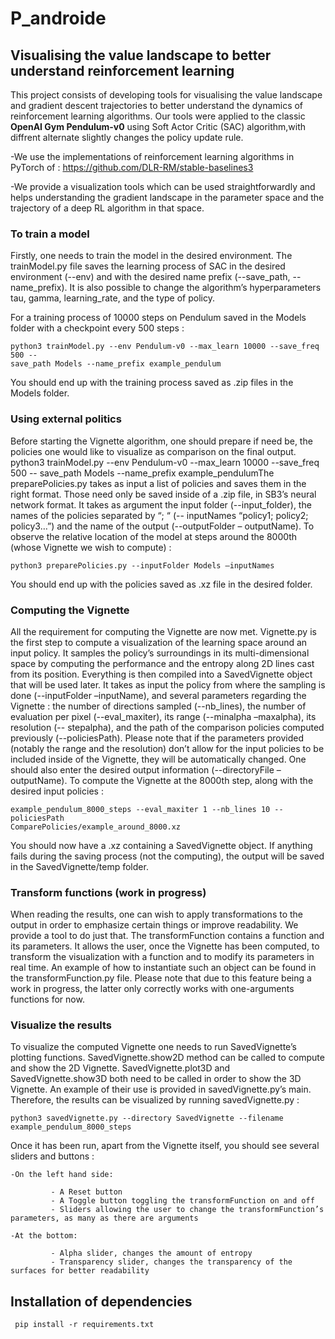 # P_androide

 ## Visualising the value landscape to better understand reinforcement learning

This project consists of developing tools for visualising the value landscape and gradient descent trajectories to better understand the dynamics of reinforcement learning algorithms.
Our tools were applied to the classic **OpenAI Gym Pendulum-v0** using Soft Actor Critic (SAC) algorithm,with diffrent alternate slightly changes the policy update rule.

-We use the implementations of reinforcement learning algorithms in PyTorch of : https://github.com/DLR-RM/stable-baselines3


-We provide a visualization tools which can be used straightforwardly and helps understanding the gradient landscape in the parameter space and the trajectory of a deep RL algorithm in that space.


### To train a model

Firstly, one needs to train the model in the desired environment.
The trainModel.py file saves the learning process of SAC in the desired environment (--env) and 
with the desired name prefix (--save_path, --name_prefix).
It is also possible to change the algorithm’s hyperparameters tau, gamma, learning_rate, and the 
type of policy.

For a training process of 10000 steps on Pendulum saved in the Models folder with a checkpoint 
every 500 steps :

```
python3 trainModel.py --env Pendulum-v0 --max_learn 10000 --save_freq 500 --
save_path Models --name_prefix example_pendulum

```
You should end up with the training process saved as .zip files in the Models folder.

### Using external politics 

Before starting the Vignette algorithm, one should prepare if need be, the policies one would like to 
visualize as comparison on the final output.
python3 trainModel.py --env Pendulum-v0 --max_learn 10000 --save_freq 500 --
save_path Models --name_prefix example_pendulumThe preparePolicies.py takes as input a list of policies and saves them in the right format. Those 
need only be saved inside of a .zip file, in SB3’s neural network format. 
It takes as argument the input folder (--input_folder), the names of the policies separated by “; “ (--
inputNames “policy1; policy2; policy3…”) and the name of the output (--outputFolder –
outputName).
To observe the relative location of the model at steps around the 8000th (whose Vignette we wish to 
compute) :

```
python3 preparePolicies.py --inputFolder Models –inputNames 

```
You should end up with the policies saved as .xz file in the desired folder.


### Computing the Vignette

All the requirement for computing the Vignette are now met.
Vignette.py is the first step to compute a visualization of the learning space around an input policy.
It samples the policy’s surroundings in its multi-dimensional space by computing the performance 
and the entropy along 2D lines cast from its position. Everything is then compiled into a 
SavedVignette object that will be used later.
It takes as input the policy from where the sampling is done (--inputFolder –inputName), and 
several parameters regarding the Vignette : the number of directions sampled (--nb_lines), the
number of evaluation per pixel (--eval_maxiter), its range (--minalpha –maxalpha), its resolution (--
stepalpha), and the path of the comparison policies computed previously (--policiesPath).
Please note that if the parameters provided (notably the range and the resolution) don’t allow for the
input policies to be included inside of the Vignette, they will be automatically changed.
One should also enter the desired output information (--directoryFile –outputName).
To compute the Vignette at the 8000th step, along with the desired input policies :

```python3 Vignette.py --env Pendulum-v0 --inputFolder Models --inputName 
example_pendulum_8000_steps --eval_maxiter 1 --nb_lines 10 --policiesPath 
ComparePolicies/example_around_8000.xz
```
You should now have a .xz containing a SavedVignette object.
If anything fails during the saving process (not the computing), the output will be saved in the 
SavedVignette/temp folder.

### Transform functions (work in progress)

When reading the results, one can wish to apply transformations to the output in order to emphasize 
certain things or improve readability.
We provide a tool to do just that.
The transformFunction contains a function and its parameters. It allows the user, once the Vignette 
has been computed, to transform the visualization with a function and to modify its parameters in 
real time.
An example of how to instantiate such an object can be found in the transformFunction.py file.
Please note that due to this feature being a work in progress, the latter only correctly works with 
one-arguments functions for now.

### Visualize the results

To visualize the computed Vignette one needs to run SavedVignette’s plotting functions.
SavedVignette.show2D method can be called to compute and show the 2D Vignette.
SavedVignette.plot3D and SavedVignette.show3D both need to be called in order to show the 3D 
Vignette.
An example of their use is provided in savedVignette.py’s main.
Therefore, the results can be visualized by running savedVignette.py :
```
python3 savedVignette.py --directory SavedVignette --filename 
example_pendulum_8000_steps
```
Once it has been run, apart from the Vignette itself, you should see several sliders and buttons :

    -On the left hand side:
    
             - A Reset button
             - A Toggle button toggling the transformFunction on and off
             - Sliders allowing the user to change the transformFunction’s parameters, as many as there are arguments
             
    -At the bottom:
    
             - Alpha slider, changes the amount of entropy
             - Transparency slider, changes the transparency of the surfaces for better readability



## Installation of dependencies

```
 pip install -r requirements.txt

```

